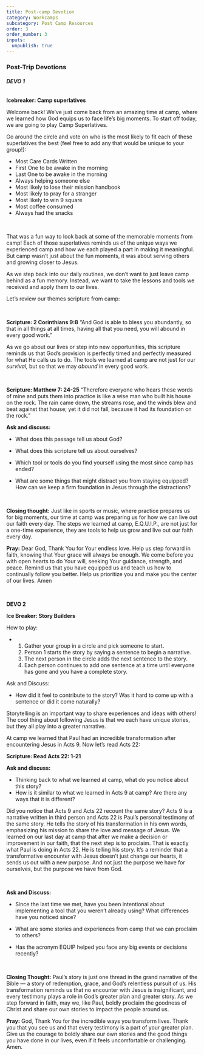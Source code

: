 ```yaml
---
title: Post-camp Devotion
category: Workcamps
subcategory: Post Camp Resources
order: 3
order_number: 3
inputs:
  unpublish: true
---
```

### Post-Trip Devotions

###### **DEVO 1**

**Icebreaker: Camp superlatives**

Welcome back! We’ve just come back from an amazing time at camp, where we learned how God equips us to face life’s big moments. To start off today, we are going to play Camp Superlatives.

Go around the circle and vote on who is the most likely to fit each of these superlatives the best (feel free to add any that would be unique to your group!):

* Most Care Cards Written
* First One to be awake in the morning
* Last One to be awake in the morning
* Always helping someone else
* Most likely to lose their mission handbook
* Most likely to pray for a stranger
* Most likely to win 9 square
* Most coffee consumed
* Always had the snacks

&nbsp;

That was a fun way to look back at some of the memorable moments from camp! Each of those superlatives reminds us of the unique ways we experienced camp and how we each played a part in making it meaningful. But camp wasn’t just about the fun moments, it was about serving others and growing closer to Jesus.

As we step back into our daily routines, we don’t want to just leave camp behind as a fun memory. Instead, we want to take the lessons and tools we received and apply them to our lives.

Let’s review our themes scripture from camp:

&nbsp;

**Scripture: 2 Corinthians 9:8** “And God is able to bless you abundantly, so that in all things at all times, having all that you need, you will abound in every good work.”

As we go about our lives or step into new opportunities, this scripture reminds us that God’s provision is perfectly timed and perfectly measured for what He calls us to do. The tools we learned at camp are not just for our *survival,* but so that we may *abound* in every good work.

&nbsp;

**Scripture: Matthew 7: 24-25** “Therefore everyone who hears these words of mine and puts them into practice is like a wise man who built his house on the rock. The rain came down, the streams rose, and the winds blew and beat against that house; yet it did not fall, because it had its foundation on the rock.”

**Ask and discuss:**

* What does this passage tell us about God?
* What does this scripture tell us about ourselves?
* Which tool or tools do you find yourself using the most since camp has ended?
* What are some things that might distract you from staying equipped? How can we keep a firm foundation in Jesus through the distractions?

  &nbsp;

**Closing thought:** Just like in sports or music, where practice prepares us for big moments, our time at camp was preparing us for how we can live out our faith every day. The steps we learned at camp, E.Q.U.I.P., are not just for a one-time experience, they are tools to help us grow and live out our faith every day.

**Pray:** Dear God, Thank You for Your endless love. Help us step forward in faith, knowing that Your grace will always be enough. We come before you with open hearts to do Your will, seeking Your guidance, strength, and peace. Remind us that you have equipped us and teach us how to continually follow you better. Help us prioritize you and make you the center of our lives. Amen

&nbsp;

**DEVO 2**

**Ice Breaker: Story Builders**

How to play:

* 1. Gather your group in a circle and pick someone to start.
  2. Person 1 starts the story by saying a sentence to begin a narrative.
  3. The next person in the circle adds the next sentence to the story.
  4. Each person continues to add one sentence at a time until everyone has gone and you have a complete story.

Ask and Discuss:

* How did it feel to contribute to the story? Was it hard to come up with a sentence or did it come naturally?

Storytelling is an important way to share experiences and ideas with others! The cool thing about following Jesus is that we each have unique stories, but they all play into a greater narrative.

At camp we learned that Paul had an incredible transformation after encountering Jesus in Acts 9. Now let’s read Acts 22:

**Scripture: Read Acts 22: 1-21**

**Ask and discuss:**

* Thinking back to what we learned at camp, what do you notice about this story?
* How is it similar to what we learned in Acts 9 at camp? Are there any ways that it is different?

Did you notice that Acts 9 and Acts 22 recount the same story? Acts 9 is a narrative written in third person and Acts 22 is Paul’s personal testimony of the same story. He tells the story of his transformation in his own words, emphasizing his mission to share the love and message of Jesus. We learned on our last day at camp that after we make a decision or improvement in our faith, that the next step is to proclaim. That is exactly what Paul is doing in Acts 22. He is telling his story. It’s a reminder that a transformative encounter with Jesus doesn’t just change our hearts, it sends us out with a new purpose. And not just the purpose we have for ourselves, but the purpose we have from God.

&nbsp;

**Ask and Discuss:**

* Since the last time we met, have you been intentional about implementing a tool that you weren’t already using? What differences have you noticed since?
* What are some stories and experiences from camp that we can proclaim to others?
* Has the acronym EQUIP helped you face any big events or decisions recently?

  &nbsp;

**Closing Thought:** Paul’s story is just one thread in the grand narrative of the Bible — a story of redemption, grace, and God’s relentless pursuit of us. His transformation reminds us that no encounter with Jesus is insignificant, and every testimony plays a role in God’s greater plan and greater story. As we step forward in faith, may we, like Paul, boldly proclaim the goodness of Christ and share our own stories to impact the people around us.

**Pray:** God, Thank You for the incredible ways you transform lives. Thank you that you see us and that every testimony is a part of your greater plan. Give us the courage to boldly share our own stories and the good things you have done in our lives, even if it feels uncomfortable or challenging. Amen.
